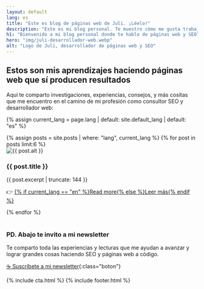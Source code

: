 ```yaml
---
layout: default
lang: es
title: "Este es blog de páginas web de Juli. ¡Léelo!"
description: "Este es mi blog personal. Te muestro cómo me gusta trabajar y la manera crear y mejorar páginas web que no vendían nada. Y cómo hacerlo para ti."
h1: "Bienvenido a mi blog personal donde te hablo de páginas web y SEO"
hero: "img/juli-desarrollador-web.webp"
alt: "Logo de Juli, desarrollador de páginas web y SEO"
---
```

## Estos son mis aprendizajes haciendo páginas web que sí producen resultados

Aquí te comparto investigaciones, experiencias, consejos, y más cositas que me encuentro en el camino de mi profesión como consultor SEO y desarrollador web:

{% assign current_lang = page.lang | default: site.default_lang | default: "es" %}

<main>
  <div class="home_gallery">
    {% assign posts = site.posts | where: "lang", current_lang %}
    {% for post in posts limit:6 %}
    <article class="flow">
      <img src="{{ post.hero | relative_url }}" alt="{{ post.alt }}">
      <h3>{{ post.title }}</h3>
      <p>{{ post.excerpt | truncate: 144 }}</p>
      <p>👉 <a href="{{ post.url | relative_url }}">
        {% if current_lang == "en" %}Read more{% else %}Leer más{% endif %}
      </a></p>
    </article>
    {% endfor %}
  </div>
  <br>
</main>
  
### PD. Abajo te invito a mi newsletter

Te comparto toda las experiencias y lecturas que me ayudan a avanzar y lograr grandes cosas haciendo SEO y páginas web a código.

[☕ Suscríbete a mi newsletter](#cta){:class="boton"}

  {% include cta.html %}
  {% include footer.html %}
